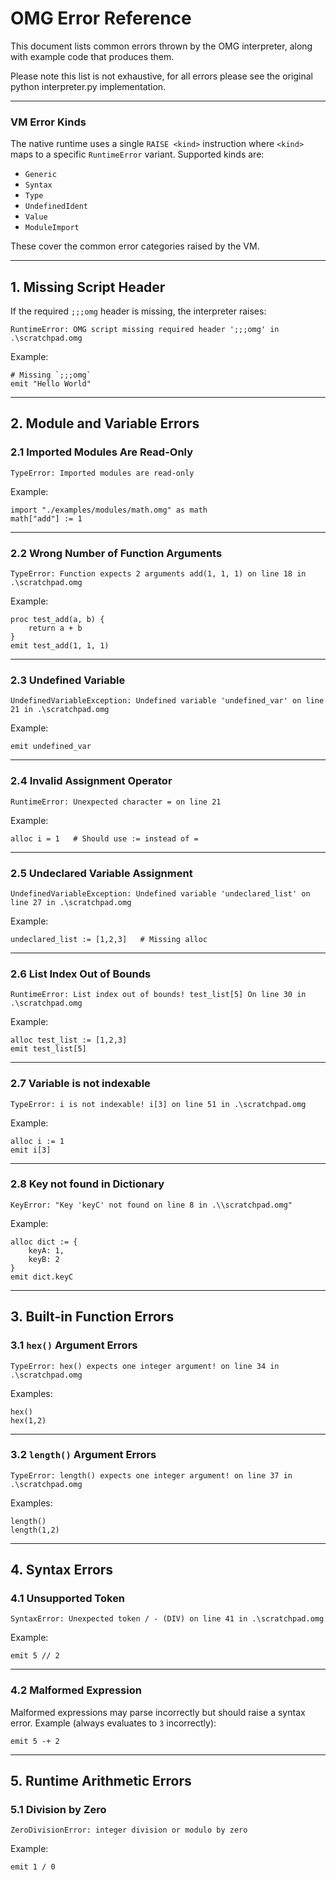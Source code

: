# OMG Error Reference

This document lists common errors thrown by the OMG interpreter, along with example code that produces them.

Please note this list is not exhaustive, for all errors please see the original python interpreter.py implementation.

---

### VM Error Kinds

The native runtime uses a single `RAISE <kind>` instruction where `<kind>` maps to a specific `RuntimeError` variant. Supported kinds are:

- `Generic`
- `Syntax`
- `Type`
- `UndefinedIdent`
- `Value`
- `ModuleImport`

These cover the common error categories raised by the VM.

---

## 1. Missing Script Header

If the required `;;;omg` header is missing, the interpreter raises:

```
RuntimeError: OMG script missing required header ';;;omg' in .\scratchpad.omg
```

Example:

```omg
# Missing `;;;omg`
emit "Hello World"
```

---

## 2. Module and Variable Errors

### 2.1 Imported Modules Are Read-Only

```
TypeError: Imported modules are read-only
```

Example:

```omg
import "./examples/modules/math.omg" as math
math["add"] := 1
```

---

### 2.2 Wrong Number of Function Arguments

```
TypeError: Function expects 2 arguments add(1, 1, 1) on line 18 in .\scratchpad.omg
```

Example:

```omg
proc test_add(a, b) {
    return a + b
}
emit test_add(1, 1, 1)
```

---

### 2.3 Undefined Variable

```
UndefinedVariableException: Undefined variable 'undefined_var' on line 21 in .\scratchpad.omg
```

Example:

```omg
emit undefined_var
```

---

### 2.4 Invalid Assignment Operator

```
RuntimeError: Unexpected character = on line 21
```

Example:

```omg
alloc i = 1   # Should use := instead of =
```

---

### 2.5 Undeclared Variable Assignment

```
UndefinedVariableException: Undefined variable 'undeclared_list' on line 27 in .\scratchpad.omg
```

Example:

```omg
undeclared_list := [1,2,3]   # Missing alloc
```

---

### 2.6 List Index Out of Bounds

```
RuntimeError: List index out of bounds! test_list[5] On line 30 in .\scratchpad.omg
```

Example:

```omg
alloc test_list := [1,2,3]
emit test_list[5]
```

---

### 2.7 Variable is not indexable

```
TypeError: i is not indexable! i[3] on line 51 in .\scratchpad.omg
```

Example:

```omg
alloc i := 1
emit i[3]
```

---

### 2.8 Key not found in Dictionary

```
KeyError: "Key 'keyC' not found on line 8 in .\\scratchpad.omg"
```

Example:

```omg
alloc dict := {
    keyA: 1,
    keyB: 2
}
emit dict.keyC
```

---

## 3. Built-in Function Errors

### 3.1 `hex()` Argument Errors

```
TypeError: hex() expects one integer argument! on line 34 in .\scratchpad.omg
```

Examples:

```omg
hex()
hex(1,2)
```

---

### 3.2 `length()` Argument Errors

```
TypeError: length() expects one integer argument! on line 37 in .\scratchpad.omg
```

Examples:

```omg
length()
length(1,2)
```

---

## 4. Syntax Errors

### 4.1 Unsupported Token

```
SyntaxError: Unexpected token / - (DIV) on line 41 in .\scratchpad.omg
```

Example:

```omg
emit 5 // 2
```

---

### 4.2 Malformed Expression

Malformed expressions may parse incorrectly but should raise a syntax error.
Example (always evaluates to `3` incorrectly):

```omg
emit 5 -+ 2
```

---

## 5. Runtime Arithmetic Errors

### 5.1 Division by Zero

```
ZeroDivisionError: integer division or modulo by zero
```

Example:

```omg
emit 1 / 0
```